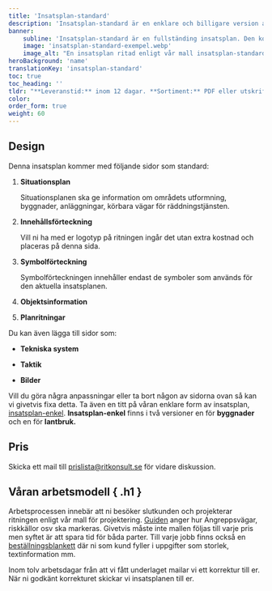 ```yaml
---
title: 'Insatsplan-standard'
description: 'Insatsplan-standard är en enklare och billigare version av insatsplan. Vi erbjuder denna version för både byggnader och lantbruk. Kontakta prislista@ritkonsult.se för prisuppgifter'
banner:
    subline: 'Insatsplan-standard är en fullständing insatsplan. Den kommer med situationsplan, innehållsförteckning, symbolförteckning, objektsinformation och planritningar som standard.'
    image: 'insatsplan-standard-exempel.webp'
    image_alt: "En insatsplan ritad enligt vår mall insatsplan-standard"
heroBackground: 'name'
translationKey: 'insatsplan-standard'
toc: true
toc_heading: ''
tldr: "**Leveranstid:** inom 12 dagar. **Sortiment:** PDF eller utskrift. **Design:** Ritkonsults mall för byggnad/lantbruk."
color: 
order_form: true
weight: 60
---
```


## Design

Denna insatsplan kommer med följande sidor som standard:

1. **Situationsplan**

    Situationsplanen ska ge information om områdets utformning, byggnader, anläggningar, körbara vägar för räddningstjänsten.

2. **Innehållsförteckning**
    
    Vill ni ha med er logotyp på ritningen ingår det utan extra kostnad och placeras på denna sida.

3. **Symbolförteckning**
    
    Symbolförteckningen innehåller endast de symboler som används för den aktuella insatsplanen.

4. **Objektsinformation**

5. **Planritningar**

Du kan även lägga till sidor som:

- **Tekniska system**

- **Taktik**

- **Bilder**

Vill du göra några anpassningar eller ta bort någon av sidorna ovan så kan vi givetvis fixa detta. Ta även en titt på våran enklare form av insatsplan, [insatsplan-enkel](/produkter/insatsplan-enkel). **Insatsplan-enkel** finns i två versioner en för **byggnader** och en för **lantbruk.**


## Pris

Skicka ett mail till prislista@ritkonsult.se för vidare diskussion.

## Våran arbetsmodell { .h1 }

Arbetsprocessen innebär att ni besöker slutkunden och projekterar ritningen enligt vår mall för projektering. [Guiden](/guider/insatsplan-standard) anger hur Angreppsvägar, riskkällor osv ska markeras. Givetvis måste inte mallen följas till varje pris men syftet är att spara tid för båda parter. Till varje jobb finns också en [beställningsblankett](/blanketter#insatsplan-standard) där ni som kund fyller i uppgifter som storlek, textinformation mm.

Inom tolv arbetsdagar från att vi fått underlaget mailar vi ett korrektur till er. När ni godkänt korrekturet skickar vi insatsplanen till er.
